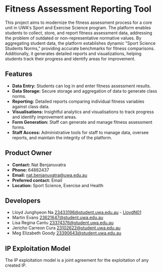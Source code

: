 # Fitness Assessment Reporting Tool

This project aims to modernize the fitness assessment process for a core unit in UWA's Sport and Exercise Science program. The platform enables students to collect, store, and report fitness assessment data, addressing the problem of outdated or non-representative normative values. By aggregating student data, the platform establishes dynamic "Sport Science Students Norms," providing accurate benchmarks for fitness comparisons. Additionally, it generates detailed reports and visualizations, helping students track their progress and identify areas for improvement.

## Features

-   **Data Entry:** Students can log in and enter fitness assessment results.
-   **Data Storage:** Secure storage and aggregation of data to generate class norms.
-   **Reporting:** Detailed reports comparing individual fitness variables against class data.
-   **Visualisations:** Insightful analytics and visualisations to track progress and identify improvement areas.
-   **Form Generation:** Staff can generate and manage fitness assessment forms.
-   **Staff Access:** Administrative tools for staff to manage data, oversee reports, and maintain the integrity of the platform.

## Product Owner

-   **Contact:** Nat Benjanuvatra
-   **Phone:** 64882437
-   **Email:** nat.benjanuvatra@uwa.edu.au
-   **Preferred contact:** Email
-   **Location:** Sport Science, Exercise and Health

## Developers

-   Lloyd Junghyeon Na <23433196@student.uwa.edu.au> - [LloydN01](https://github.com/LloydN01)
-   Martin Evans <23621647@student.uwa.edu.au>
-   Lisa Regina Cantu <23374376@student.uwa.edu.au>
-   Jericho Carreon Cura <23102622@student.uwa.edu.au>
-   Meg Elizabeth Goody <23390643@student.uwa.edu.au>

## IP Exploitation Model

The IP exploitation model is a joint agreement for the exploitation of any created IP.
